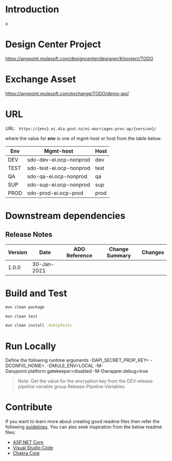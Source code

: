 # Introduction 
x



# Design Center Project
https://anypoint.mulesoft.com/designcenter/designer/#/project/TODO

# Exchange Asset
https://anypoint.mulesoft.com/exchange/TODO/demo-api/

# URL
URL: ``` https://{env}.ei.dia.govt.nz/ei-marriages-proc-ap/{version}/```

where the value for **env** is one of mgmt-host or host from the table below.

|Env|Mgmt-host|Host|
|----|---------------------|--------------|
|DEV|sdo-dev-ei.ocp-nonprod|dev|
|TEST|sdo-test-ei.ocp-nonprod|test|
|QA|sdo-qa-ei.ocp-nonprod|qa|
|SUP|sdo-sup-ei.ocp-nonprod|sup|
|PROD|sdo-prod-ei.ocp-prod|prod|

# Downstream dependencies



## Release Notes
|Version|Date|ADO Reference|Change Summary|Changes|
|---|---|-------|-------------|----|
|1.0.0|30-Jan-2021||


# Build and Test
```bash
mvn clean package
```
```bash
mvn clean test
```
```bash
mvn clean install -DskipTests
```

# Run Locally
Define the following runtime arguments
-DAPI_SECRET_PROP_KEY=<encryption-key> -DCONFIG_HOME=. -DMULE_ENV=LOCAL -M-Danypoint.platform.gatekeeper=disabled -M-Dwrapper.debug=true

> Note: Get the value for the encryption key from the DEV release pipeline variable group Release-Pipeline-Variables

# Contribute

If you want to learn more about creating good readme files then refer the following [guidelines](https://docs.microsoft.com/en-us/azure/devops/repos/git/create-a-readme?view=azure-devops). You can also seek inspiration from the below readme files:
- [ASP.NET Core](https://github.com/aspnet/Home)
- [Visual Studio Code](https://github.com/Microsoft/vscode)
- [Chakra Core](https://github.com/Microsoft/ChakraCore)

